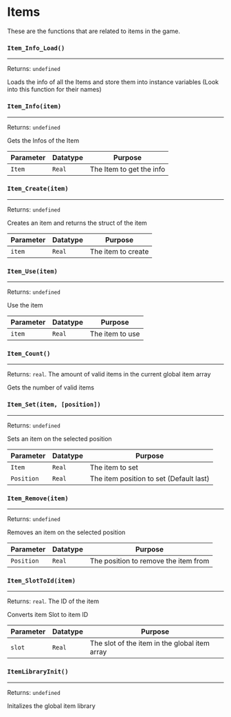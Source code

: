 # Items
These are the functions that are related to items in the game.

### `Item_Info_Load()`
---
 Returns: `undefined`

Loads the info of all the Items and store them into instance variables (Look into this function for their names)

### `Item_Info(item)`
---
 Returns: `undefined`

Gets the Infos of the Item

| Parameter | Datatype  | Purpose |
|-----------|-----------|---------|
|`Item` |`Real` |The Item to get the info |
















### `Item_Create(item)`
---
 Returns: `undefined`

Creates an item and returns the struct of the item

| Parameter | Datatype  | Purpose |
|-----------|-----------|---------|
|`item` |`Real` |The item to create |







### `Item_Use(item)`
---
 Returns: `undefined`

Use the item

| Parameter | Datatype  | Purpose |
|-----------|-----------|---------|
|`item` |`Real` |The item to use |

















































### `Item_Count()`
---
 Returns: `real`. The amount of valid items in the current global item array

Gets the number of valid items

### `Item_Set(item, [position])`
---
 Returns: `undefined`

Sets an item on the selected position

| Parameter | Datatype  | Purpose |
|-----------|-----------|---------|
|`Item` |`Real` |The item to set |
|`Position` |`Real` |The item position to set (Default last) |







### `Item_Remove(item)`
---
 Returns: `undefined`

Removes an item on the selected position

| Parameter | Datatype  | Purpose |
|-----------|-----------|---------|
|`Position` |`Real` |The position to remove the item from |







### `Item_SlotToId(item)`
---
 Returns: `real`. The ID of the item

Converts item Slot to item ID

| Parameter | Datatype  | Purpose |
|-----------|-----------|---------|
|`slot` |`Real` |The slot of the item in the global item array |

### `ItemLibraryInit()`
---
 Returns: `undefined`

Initalizes the global item library
